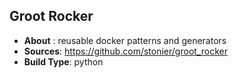 ## Groot Rocker

* **About** : reusable docker patterns and generators
* **Sources**: https://github.com/stonier/groot_rocker
* **Build Type**: python

